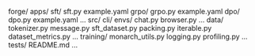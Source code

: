 forge/
    apps/
        sft/
            sft.py
            example.yaml
        grpo/
            grpo.py
            example.yaml
        dpo/
            dpo.py
            example.yaml
        ...
    src/
        cli/
        envs/
            chat.py
            browser.py
            ...
        data/
            tokenizer.py
            message.py
            sft_dataset.py
            packing.py
            iterable.py
            dataset_metrics.py
            ...
        training/
            monarch_utils.py
            logging.py
            profiling.py
            ...
    tests/
    README.md
    ...

